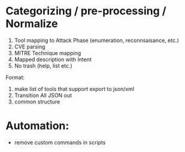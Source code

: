 # Categorizing / pre-processing / Normalize

1. Tool mapping to Attack Phase (enumeration, reconnsaisance, etc.)
2. CVE parsing 
3. MITRE Technique mapping
4. Mapped description with Intent
5. No trash (help, list etc.)

Format:
1. make list of tools that support export to json/xml
2. Transition All JSON out
2. common structure

# Automation:
- remove custom commands in scripts